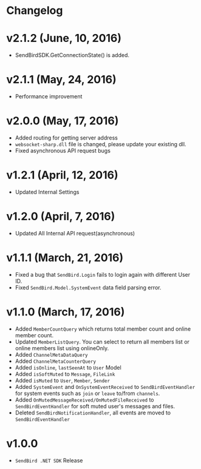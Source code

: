 Changelog
=========
# v2.1.2 (June, 10, 2016)  
* SendBirdSDK.GetConnectionState() is added.

# v2.1.1 (May, 24, 2016)  
* Performance improvement

# v2.0.0 (May, 17, 2016)  
* Added routing for getting server address
* `websocket-sharp.dll` file is changed, please update your existing dll.
* Fixed asynchronous API request bugs

# v1.2.1 (April, 12, 2016)  
* Updated Internal Settings

# v1.2.0 (April, 7, 2016)  
* Updated All Internal API request(asynchronous)

# v1.1.1 (March, 21, 2016)
* Fixed a bug that `SendBird.Login` fails to login again with different User ID.
* Fixed `SendBird.Model.SystemEvent` data field parsing error.

# v1.1.0 (March, 17, 2016)
* Added `MemberCountQuery` which returns total member count and online member count.
* Updated `MemberListQuery`. You can select to return all members list or online members list using onlineOnly.
* Added `ChannelMetaDataQuery`
* Added `ChannelMetaCounterQuery`
* Added `isOnline`, `lastSeenAt` to `User` Model
* Added `isSoftMuted` to `Message`, `FileLink`
* Added `isMuted` to `User`, `Member`, `Sender`
* Added `SystemEvent` and `OnSystemEventReceived` to `SendBirdEventHandler` for system events such as `join` or `leave` to/from `channels`.
* Added `OnMutedMessageReceived/OnMutedFileReceived` to `SendBirdEventHandler` for soft muted user's messages and files.
* Deleted `SendBirdNotificationHandler`, all events are moved to `SendBirdEventHandler`

# v1.0.0
* `SendBird .NET SDK` Release
